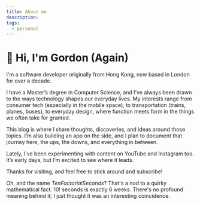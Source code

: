```yaml
---
title: About me
description: 
tags:
  - personal
---
```


# 👋 Hi, I'm Gordon (Again)

I'm a software developer originally from Hong Kong, now based in London for over a decade.

I have a Master’s degree in Computer Science, and I’ve always been drawn to the ways technology shapes our everyday lives. My interests range from consumer tech (especially in the mobile space), to transportation (trains, planes, buses), to everyday design, where function meets form in the things we often take for granted.

This blog is where I share thoughts, discoveries, and ideas around those topics. I’m also building an app on the side, and I plan to document that journey here, the ups, the downs, and everything in between.

Lately, I’ve been experimenting with content on YouTube and Instagram too. It’s early days, but I’m excited to see where it leads.

Thanks for visiting, and feel free to stick around and subscribe!

Oh, and the name _TenFactorialSeconds_? That's a nod to a quirky mathematical fact: 10! seconds is exactly 6 weeks. There's no profound meaning behind it; I just thought it was an interesting coincidence.